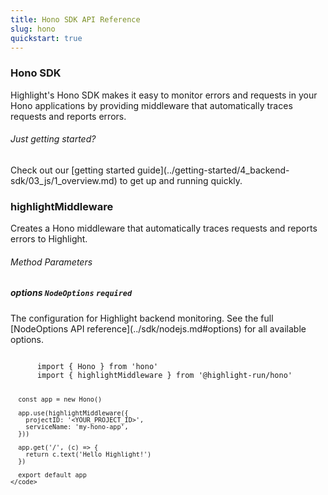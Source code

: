```yaml
---
title: Hono SDK API Reference
slug: hono
quickstart: true
---
```


<section className="section">
  <div className="left">
    <h3>Hono SDK</h3>
    <p>
      Highlight's Hono SDK makes it easy to monitor errors and requests in your Hono applications by providing middleware that automatically traces requests and reports errors.
    </p>
  </div>
  <div className="right">
    <h6>Just getting started?</h6>
    <p>Check out our [getting started guide](../getting-started/4_backend-sdk/03_js/1_overview.md) to get up and running quickly.</p>
  </div>
</section>

<section className="section">
  <div className="left">
    <h3>highlightMiddleware</h3>
    <p>Creates a Hono middleware that automatically traces requests and reports errors to Highlight.</p>
    <h6>Method Parameters</h6>
    <aside className="parameter">
      <h5>options <code>NodeOptions</code> <code>required</code></h5>
      <p>The configuration for Highlight backend monitoring. See the full [NodeOptions API reference](../sdk/nodejs.md#options) for all available options.</p>
    </aside>
  </div>
  <div className="right">
    <code>
      import { Hono } from 'hono'
      import { highlightMiddleware } from '@highlight-run/hono'

      const app = new Hono()

      app.use(highlightMiddleware({
        projectID: '<YOUR_PROJECT_ID>',
        serviceName: 'my-hono-app',
      }))

      app.get('/', (c) => {
        return c.text('Hello Highlight!')
      })

      export default app
    </code>
  </div>
</section>
